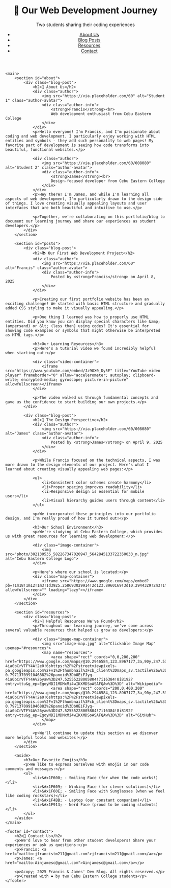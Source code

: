 <!DOCTYPE html>
<html lang="en">
<head>
    <meta charset="UTF-8">
    <meta name="viewport" content="width=device-width, initial-scale=1.0">
    <title>Our webpage Portfolio</title>
    <link rel="icon" type="image/x-icon" href="favicon.ico">
    <link rel="stylesheet" href="styles.css">
<body>
    <header>
        <h1>📝 Our Web Development Journey</h1>
        <p class="subtitle">Two students sharing their coding experiences</p>
        <nav>
            <ul>
                <li><a href="#about">About Us</a></li>
                <li><a href="#posts">Blog Posts</a></li>
                <li><a href="#resources">Resources</a></li>
                <li><a href="#contact">Contact</a></li>
            </ul>
        </nav>
    </header>

    <main>
        <section id="about">
            <div class="blog-post">
                <h2>👋 About Us</h2>
                <div class="author">
                    <img src="https://via.placeholder.com/60" alt="Student 1" class="author-avatar">
                    <div class="author-info">
                        <strong>Francis</strong><br>
                        Web development enthusiast from Cebu Eastern College
                    </div>
                </div>
                <p>Hello everyone! I'm Francis, and I'm passionate about coding and web development. I particularly enjoy working with HTML entities and symbols - they add such personality to web pages! My favorite part of development is seeing how code transforms into beautiful, functional websites.</p>
                
                <div class="author">
                    <img src="https://via.placeholder.com/60/008080" alt="Student 2" class="author-avatar">
                    <div class="author-info">
                        <strong>James</strong><br>
                        Design-focused developer from Cebu Eastern College
                    </div>
                </div>
                <p>Hey there! I'm James, and while I'm learning all aspects of web development, I'm particularly drawn to the design side of things. I love creating visually appealing layouts and user interfaces that are both beautiful and intuitive to use.</p>
                
                <p>Together, we're collaborating on this portfolio/blog to document our learning journey and share our experiences as student developers.</p>
            </div>
        </section>

        <section id="posts">
            <div class="blog-post">
                <h2>📚 Our First Web Development Project</h2>
                <div class="author">
                    <img src="https://via.placeholder.com/60" alt="Francis" class="author-avatar">
                    <div class="author-info">
                        Posted by <strong>Francis</strong> on April 8, 2025
                    </div>
                </div>
                
                <p>Creating our first portfolio website has been an exciting challenge! We started with basic HTML structure and gradually added CSS styling to make it visually appealing.</p>
                
                <p>One thing I learned was how to properly use HTML entities. Did you know you can display special characters like &amp; (ampersand) or &lt; (less than) using codes? It's essential for showing code examples or symbols that might otherwise be interpreted as HTML tags.</p>
                
                <h3>Our Learning Resources</h3>
                <p>Here's a tutorial video we found incredibly helpful when starting out:</p>
                
                <div class="video-container">
                    <iframe src="https://www.youtube.com/embed/Jz9OX0_Dy5E" title="YouTube video player" frameborder="0" allow="accelerometer; autoplay; clipboard-write; encrypted-media; gyroscope; picture-in-picture" allowfullscreen></iframe>
                </div>
                
                <p>The video walked us through fundamental concepts and gave us the confidence to start building our own projects.</p>
            </div>
            
            <div class="blog-post">
                <h2>🎨 The Design Perspective</h2>
                <div class="author">
                    <img src="https://via.placeholder.com/60/008080" alt="James" class="author-avatar">
                    <div class="author-info">
                        Posted by <strong>James</strong> on April 9, 2025
                    </div>
                </div>
                
                <p>While Francis focused on the technical aspects, I was more drawn to the design elements of our project. Here's what I learned about creating visually appealing web pages:</p>
                
                <ul>
                    <li>Consistent color schemes create harmony</li>
                    <li>Proper spacing improves readability</li>
                    <li>Responsive design is essential for mobile users</li>
                    <li>Visual hierarchy guides users through content</li>
                </ul>
                
                <p>We incorporated these principles into our portfolio design, and I'm really proud of how it turned out!</p>
                
                <h3>Our School Environment</h3>
                <p>We're studying at Cebu Eastern College, which provides us with great resources for learning web development:</p>
                
                <div class="image-container">
                    <img src="photo/302130535_582267347020947_5642845133722350033_n.jpg" alt="Cebu Eastern College Logo">
                </div>
                
                <p>Here's where our school is located:</p>
                <div class="map-container">
                    <iframe src="https://www.google.com/maps/embed?pb=!1m18!1m12!1m3!1d3925.258693029914!2d123.8960169!3d10.2944329!2m3!1f0!2f0!3f0!3m2!1i1024!2i768!4f13.1!3m3!1m2!1s0x33a99bfcc60d650d%3A0x5ee73506c68dd233!2sCebu%20Eastern%20College%20Cebu%20city!5e0!3m2!1sen!2sph!4v1698765432100!5m2!1sen!2sph" allowfullscreen="" loading="lazy"></iframe>
                </div>
            </div>
        </section>

        <section id="resources">
            <div class="blog-post">
                <h2>🔗 Helpful Resources We've Found</h2>
                <p>Throughout our learning journey, we've come across several valuable resources that helped us grow as developers:</p>
                
                <div class="image-map-container">
                    <img src="image-map.jpg" alt="Clickable Image Map" usemap="#resources">
                    <map name="resources">
                        <area shape="rect" coords="0,0,200,200" href="https://www.google.com/maps/@10.2946584,123.8967177,3a,90y,247.53h,90.8t/data=!3m7!1e1!3m5!1sb0EiFJyq-4ia0bCrVTFY4A!2e0!6shttps:%2F%2Fstreetviewpixels-pa.googleapis.com%2Fv1%2Fthumbnail%3Fcb_client%3Dmaps_sv.tactile%26w%3D900%26h%3D600%26pitch%3D-0.7971370991046882%26panoid%3Db0EiFJyq-4ia0bCrVTFY4A%26yaw%3D247.52555228005804!7i16384!8i8192?entry=ttu&g_ep=EgoyMDI1MDMxMi4wIKXMDSoASAFQAw%3D%3D" alt="Wikipedia">
                        <area shape="rect" coords="200,0,400,200" href="https://www.google.com/maps/@10.2946584,123.8967177,3a,90y,247.53h,90.8t/data=!3m7!1e1!3m5!1sb0EiFJyq-4ia0bCrVTFY4A!2e0!6shttps:%2F%2Fstreetviewpixels-pa.googleapis.com%2Fv1%2Fthumbnail%3Fcb_client%3Dmaps_sv.tactile%26w%3D900%26h%3D600%26pitch%3D-0.7971370991046882%26panoid%3Db0EiFJyq-4ia0bCrVTFY4A%26yaw%3D247.52555228005804!7i16384!8i8192?entry=ttu&g_ep=EgoyMDI1MDMxMi4wIKXMDSoASAFQAw%3D%3D" alt="GitHub">
                    </map>
                </div>
                
                <p>We'll continue to update this section as we discover more helpful tools and websites!</p>
            </div>
        </section>

        <aside>
            <h3>Our Favorite Emojis</h3>
            <p>We like to express ourselves with emojis in our code comments and messages:</p>
            <ul>
                <li>&#x1F600; - Smiling Face (for when the code works!)</li>
                <li>&#x1F609; - Winking Face (for clever solutions)</li>
                <li>&#x1F60E; - Smiling Face with Sunglasses (when we feel like coding rockstars)</li>
                <li>&#x1F4BB; - Laptop (our constant companion)</li>
                <li>&#x1F913; - Nerd Face (proud to be coding students)</li>
            </ul>
        </aside>
    </main>

    <footer id="contact">
        <h2>💌 Contact Us</h2>
        <p>We'd love to hear from other student developers! Share your experiences or ask us questions:</p>
        <p>Francis: <a href="mailto:jfrancistm211@gmail.com">jfrancistm211@gmail.com</a></p>
        <p>James: <a href="mailto:Ainjamesc@gmail.com">Ainjamesc@gmail.com</a></p>
        
        <p>&copy; 2025 Francis & James' Dev Blog. All rights reserved.</p>
        <p>Created with ❤️ by two Cebu Eastern College students</p>
    </footer>
</body>
</html>

